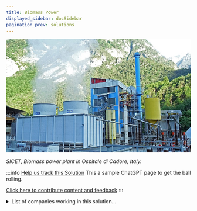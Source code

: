 ```yaml
---
title: Biomass Power
displayed_sidebar: docSidebar
pagination_prev: solutions
---
```


![Cover Image](../static/img/biomass-power-plant.jpg)

_SICET, Biomass power plant in Ospitale di Cadore, Italy._

:::info [Help us track this Solution](contribute)
This a sample ChatGPT page to get the ball rolling.

[Click here to contribute content and feedback](contribute)
:::

<details>
        <summary>List of companies working in this solution...</summary>
         <em>Note: this is an experimental feature. Accuracy not guaranteed</em>
        <div>
            <ul>
             
                <li><a href="https://leafresources.com.au">Leaf Resources</a></li>
            
                <li><a href="https://sunfire.de">Sunfire</a></li>
            
                <li><a href="https://solarfoods.fi">Solar Foods</a></li>
            
            </ul>
        </div>
        </details>


:::company
  #### [View open jobs in this Solution](https://climatebase.org/jobs?l=&q=&drawdown_solutions=Biomass+Power)
:::

## Overview

Significant strides have been made in **developing biomass power** over the last decade to combat climate change. Innovations include technologies like **pyrolysis**, **gasification**, **anaerobic digestion**, **combustion**, and **pyrolysis-combustion**, all contributing to the reduction of greenhouse gas emissions. Leading in this field are organizations such as the **US Department of Energy**, the **US Environmental Protection Agency**, and the **International Renewable Energy Agency**.

## Progress Made

- Development of breakthrough technologies like **cellulosic ethanol** and **algae-based biofuels**.
- **Interface, Inc.** and **Novozymes**: Pioneers in scalable biomass power solutions.

## Lessons Learned

1. **Sustainable biomass sources are crucial** to prevent releasing more carbon dioxide than sequestration.
2. Emphasize **efficient conversion technologies** to minimize carbon emissions.
3. **Consider full life cycle** to accurately assess environmental impact.

**Biomass Thermal Energy Council** and **Biomass Power Association** advocate sustainable sources and efficient technologies.

## Challenges Ahead

- **Higher cost** compared to traditional fossil fuels.
- **Limited infrastructure** for biomass power.
- Need for **further research** to enhance biomass power efficiency.

Leading contributors in biomass power development include:

1. **Green Mountain Power**
2. **Enviva**
3. **Poet**
4. **Abengoa**

Lessons learned:

1. **Cost-effective biomass power** plant development is possible.
2. **Rapid infrastructure setup** is feasible.
3. Biomass power efficiency can be boosted through **research and development**.

## Best Path Forward

Continued advancement of **Biomass Power** to counteract climate change requires:

1. **Ongoing research and development** for scalable technology.
2. Collaboration with experienced entities in the field.
3. Ensuring **affordability** of the technology.

Leading entities in this endeavor include **Green Mountain Power**, **Enviva**, **Poet**, and **Abengoa**.